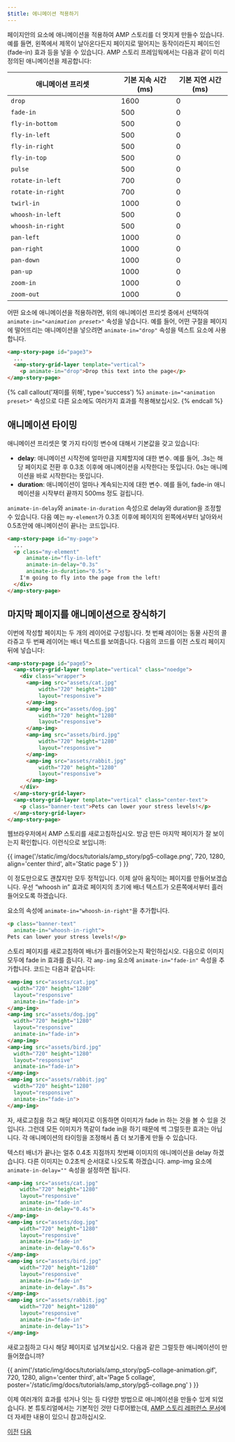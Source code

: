 ```yaml
---
$title: 에니메이션 적용하기
---
```


페이지안의 요소에 애니메이션을 적용하여 AMP 스토리를 더 멋지게 만들수 있습니다.
예를 들면, 왼쪽에서 제목이 날아온다든지 페이지로 떨어지는 동작이라든지
페이드인(fade-in) 효과 등을 넣을 수 있습니다. AMP 스토리 프레임웍에서는 다음과 같이
미리 정의된 애니메이션을 제공합니다:

<table>
<thead>
<tr>
  <th width="50%">애니메이션 프리셋</th>
  <th width="25%">기본 지속 시간(ms)</th>
  <th width="25%">기본 지연 시간(ms)</th>
</tr>
</thead>
<tbody>
<tr>
  <td><code>drop</code></td>
  <td>1600</td>
  <td>0</td>
</tr>
<tr>
  <td><code>fade-in</code></td>
  <td>500</td>
  <td>0</td>
</tr>
<tr>
  <td><code>fly-in-bottom</code></td>
  <td>500</td>
  <td>0</td>
</tr>
<tr>
  <td><code>fly-in-left</code></td>
  <td>500</td>
  <td>0</td>
</tr>
<tr>
  <td><code>fly-in-right</code></td>
  <td>500</td>
  <td>0</td>
</tr>
<tr>
  <td><code>fly-in-top</code></td>
  <td>500</td>
  <td>0</td>
</tr>
<tr>
  <td><code>pulse</code></td>
  <td>500</td>
  <td>0</td>
</tr>
<tr>
  <td><code>rotate-in-left</code></td>
  <td>700</td>
  <td>0</td>
</tr>
<tr>
  <td><code>rotate-in-right</code></td>
  <td>700</td>
  <td>0</td>
</tr>
<tr>
  <td><code>twirl-in</code></td>
  <td>1000</td>
  <td>0</td>
</tr>
<tr>
  <td><code>whoosh-in-left</code></td>
  <td>500</td>
  <td>0</td>
</tr>
<tr>
  <td><code>whoosh-in-right</code></td>
  <td>500</td>
  <td>0</td>
</tr>
<tr>
  <td><code>pan-left</code></td>
  <td>1000</td>
  <td>0</td>
</tr>
<tr>
  <td><code>pan-right</code></td>
  <td>1000</td>
  <td>0</td>
</tr>
<tr>
  <td><code>pan-down</code></td>
  <td>1000</td>
  <td>0</td>
</tr>
<tr>
  <td><code>pan-up</code></td>
  <td>1000</td>
  <td>0</td>
</tr>
<tr>
  <td><code>zoom-in</code></td>
  <td>1000</td>
  <td>0</td>
</tr>
<tr>
  <td><code>zoom-out</code></td>
  <td>1000</td>
  <td>0</td>
</tr>
</tbody>
</table>

어떤 요소에 애니메이션을 적용하려면, 위의 애니메이션 프리셋 중에서 선택하여
<code>animate-in="<em>&lt;animation preset></em>"</code> 속성을 넣습니다.
예를 들어, 어떤 구절을 페이지에 떨어뜨리는 애니메이션을 넣으려면
`animate-in="drop"` 속성을 텍스트 요소에 사용합니다.

```html
<amp-story-page id="page3">
  ...
  <amp-story-grid-layer template="vertical">
    <p animate-in="drop">Drop this text into the page</p>
</amp-story-page>
```

{% call callout('재미를 위해', type='success') %}
`animate-in="<animation preset>"` 속성으로 다른 요소에도 여러가지 효과를
적용해보십시오.
{% endcall %}

## 애니메이션 타이밍

애니메이션 프리셋은 몇 가지 타이밍 변수에 대해서 기본값을 갖고 있습니다:

* **delay**: 애니메이션 시작전에 얼마만큼 지체할지에 대한 변수. 예를 들어, .3s는
  해당 페이지로 전환 후 0.3초 이후에 애니메이션을 시작한다는 뜻입니다. 0s는
  애니메이션을 바로 시작한다는 뜻입니다.
* **duration**: 애니메이션이 얼마나 계속되는지에 대한 변수. 예를 들어, fade-in
  애니메이션을 시작부터 끝까지 500ms 정도 걸립니다.

`animate-in-delay`와 `animate-in-duration` 속성으로 delay와 duration을 조정할 수
있습니다. 다음 예는 `my-element`가 0.3초 이후에 페이지의 왼쪽에서부터 날아와서
0.5초안에 애니메이션이 끝나는 코드입니다.

```html
<amp-story-page id="my-page">
  ...
  <p class="my-element"
      animate-in="fly-in-left"
      animate-in-delay="0.3s"
      animate-in-duration="0.5s">
    I'm going to fly into the page from the left!
  </div>
</amp-story-page>
```

## 마지막 페이지를 애니메이션으로 장식하기

이번에 작성할 페이지는 두 개의 레이어로 구성됩니다. 첫 번째 레이어는 동물 사진의
콜라쥬고 두 번째 레이어는 배너 텍스트를 보여줍니다. 다음의 코드를 이전 스토리
페이지 뒤에 넣습니다:

```html
<amp-story-page id="page5">
  <amp-story-grid-layer template="vertical" class="noedge">
    <div class="wrapper">
      <amp-img src="assets/cat.jpg"
          width="720" height="1280"
          layout="responsive">
      </amp-img>
      <amp-img src="assets/dog.jpg"
          width="720" height="1280"
          layout="responsive">
      </amp-img>
      <amp-img src="assets/bird.jpg"
          width="720" height="1280"
          layout="responsive">
      </amp-img>
      <amp-img src="assets/rabbit.jpg"
          width="720" height="1280"
          layout="responsive">
      </amp-img>
    </div>
  </amp-story-grid-layer>
  <amp-story-grid-layer template="vertical" class="center-text">
    <p class="banner-text">Pets can lower your stress levels!</p>
  </amp-story-grid-layer>
</amp-story-page>
```

웹브라우저에서 AMP 스토리를 새로고침하십시오. 방금 만든 마지막 페이지가 잘
보이는지 확인합니다. 이런식으로 보입니까:

{{ image('/static/img/docs/tutorials/amp_story/pg5-collage.png', 720, 1280, align='center third', alt='Static page 5' ) }}

이 정도만으로도 괜찮지만 모두 정적입니다. 이제 살아 움직이는 페이지를
만들어보겠습니다. 우선 “whoosh in” 효과로 페이지의 초기에 배너 텍스트가
오른쪽에서부터 흘러들어오도록 하겠습니다. <p> 요소의 속성에
`animate-in="whoosh-in-right"`을 추가합니다.

```html hl_lines="2"
<p class="banner-text"
  animate-in="whoosh-in-right">
Pets can lower your stress levels!</p>
```

스토리 페이지를 새로고침하여 배너가 흘러들어오는지 확인하십시오. 다음으로 이미지
모두에 fade in 효과를 줍니다. 각 `amp-img` 요소에 `animate-in="fade-in"` 속성을
추가합니다. 코드는 다음과 같습니다:

```html hl_lines="4 9 14 19"
<amp-img src="assets/cat.jpg"
  width="720" height="1280"
  layout="responsive"
  animate-in="fade-in">
</amp-img>
<amp-img src="assets/dog.jpg"
  width="720" height="1280"
  layout="responsive"
  animate-in="fade-in">
</amp-img>
<amp-img src="assets/bird.jpg"
  width="720" height="1280"
  layout="responsive"
  animate-in="fade-in">
</amp-img>
<amp-img src="assets/rabbit.jpg"
  width="720" height="1280"
  layout="responsive"
  animate-in="fade-in">
</amp-img>
```

자, 새로고침을 하고 해당 페이지로 이동하면 이미지가 fade in 하는 것을 볼 수 있을
것입니다. 그런데 모든 이미지가 똑같이 fade in을 하기 때문에 썩 그럴듯한 효과는
아닙니다. 각 애니메이션의 타이밍을 조정해서 좀 더 보기좋게 만들 수 있습니다.

텍스터 배너가 끝나는 얼추 0.4초 지점까지 첫번째 이미지의 애니메이션을 delay
하겠습니다. 다른 이미지는 0.2초씩 순서대로 나오도록 하겠습니다. amp-img 요소에
`animate-in-delay=""` 속성을 설정하면 됩니다.

```html hl_lines="5 11 17 23"
<amp-img src="assets/cat.jpg"
    width="720" height="1280"
    layout="responsive"
    animate-in="fade-in"
    animate-in-delay="0.4s">
</amp-img>
<amp-img src="assets/dog.jpg"
    width="720" height="1280"
    layout="responsive"
    animate-in="fade-in"
    animate-in-delay="0.6s">
</amp-img>
<amp-img src="assets/bird.jpg"
    width="720" height="1280"
    layout="responsive"
    animate-in="fade-in"
    animate-in-delay=".8s">
</amp-img>
<amp-img src="assets/rabbit.jpg"
    width="720" height="1280"
    layout="responsive"
    animate-in="fade-in"
    animate-in-delay="1s">
</amp-img>

```

새로고침하고 다시 해당 페이지로 넘겨보십시오. 다음과 같은 그럴듯한 애니메이션이
만들어졌습니까?

{{ anim('/static/img/docs/tutorials/amp_story/pg5-collage-animation.gif', 720, 1280, align='center third', alt='Page 5 collage', poster='/static/img/docs/tutorials/amp_story/pg5-collage.png' ) }}

이제 여러개의 효과를 섞거나 잇는 등 다양한 방법으로 애니메이션을 만들수 있게
되었습니다. 본 튜토리얼에서는 기본적인 것만 다루어봤는데,
[AMP 스토리 레퍼런스 문서](/ko/docs/reference/components/amp-story.html#animations)에
더 자세한 내용이 있으니 참고하십시오.

<div class="prev-next-buttons">
  <a class="button prev-button" href="{{g.doc('/content/docs/getting_started/visual_story/add_more_pages.md', locale=doc.locale).url.path}}"><span class="arrow-prev">이전</span></a>
  <a class="button next-button" href="{{g.doc('/content/docs/getting_started/visual_story/create_bookend.md', locale=doc.locale).url.path}}"><span class="arrow-next">다음</span></a>
</div>
